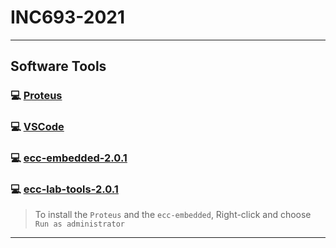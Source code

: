 # INC693-2021

---

## Software Tools

### :computer: [Proteus](https://drive.google.com/file/d/1ifG5MsTLwOA2W5cLAon9hA1ISVzIXSe3/view?usp=sharing)

### :computer: [VSCode](https://code.visualstudio.com/)

### :computer: [ecc-embedded-2.0.1](ecc-embedded-2.0.1.zip)

### :computer: [ecc-lab-tools-2.0.1](ecc-lab-tools-2.0.1.zip)

> To install the `Proteus` and the `ecc-embedded`, Right-click and choose `Run as administrator`

---
